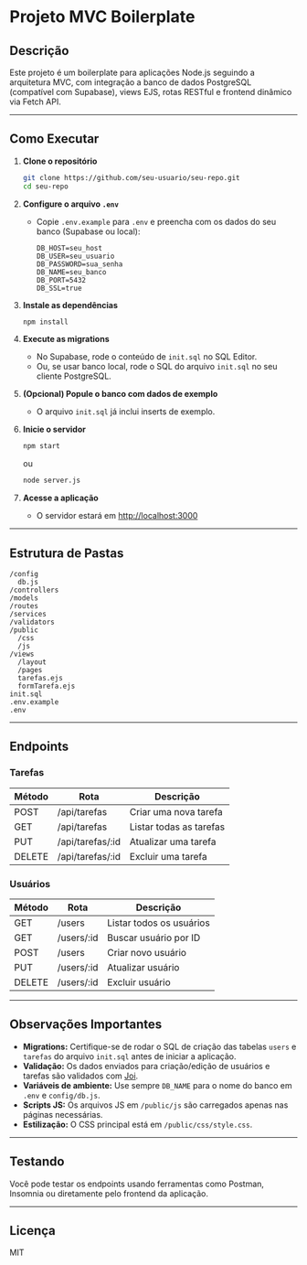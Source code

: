 # Projeto MVC Boilerplate

## Descrição

Este projeto é um boilerplate para aplicações Node.js seguindo a arquitetura MVC, com integração a banco de dados PostgreSQL (compatível com Supabase), views EJS, rotas RESTful e frontend dinâmico via Fetch API.

---

## Como Executar

1. **Clone o repositório**
   ```sh
   git clone https://github.com/seu-usuario/seu-repo.git
   cd seu-repo
   ```

2. **Configure o arquivo `.env`**
   - Copie `.env.example` para `.env` e preencha com os dados do seu banco (Supabase ou local):

     ```
     DB_HOST=seu_host
     DB_USER=seu_usuario
     DB_PASSWORD=sua_senha
     DB_NAME=seu_banco
     DB_PORT=5432
     DB_SSL=true
     ```

3. **Instale as dependências**
   ```sh
   npm install
   ```

4. **Execute as migrations**
   - No Supabase, rode o conteúdo de `init.sql` no SQL Editor.
   - Ou, se usar banco local, rode o SQL do arquivo `init.sql` no seu cliente PostgreSQL.

5. **(Opcional) Popule o banco com dados de exemplo**
   - O arquivo `init.sql` já inclui inserts de exemplo.

6. **Inicie o servidor**
   ```sh
   npm start
   ```
   ou
   ```sh
   node server.js
   ```

7. **Acesse a aplicação**
   - O servidor estará em [http://localhost:3000](http://localhost:3000)

---

## Estrutura de Pastas

```
/config
  db.js
/controllers
/models
/routes
/services
/validators
/public
  /css
  /js
/views
  /layout
  /pages
  tarefas.ejs
  formTarefa.ejs
init.sql
.env.example
.env
```

---

## Endpoints

### Tarefas

| Método | Rota              | Descrição               |
| ------ | ----------------- | ----------------------- |
| POST   | /api/tarefas      | Criar uma nova tarefa   |
| GET    | /api/tarefas      | Listar todas as tarefas |
| PUT    | /api/tarefas/:id  | Atualizar uma tarefa    |
| DELETE | /api/tarefas/:id  | Excluir uma tarefa      |

### Usuários

| Método | Rota         | Descrição                |
| ------ | ------------ | ------------------------ |
| GET    | /users       | Listar todos os usuários |
| GET    | /users/:id   | Buscar usuário por ID    |
| POST   | /users       | Criar novo usuário       |
| PUT    | /users/:id   | Atualizar usuário        |
| DELETE | /users/:id   | Excluir usuário          |

---

## Observações Importantes

- **Migrations:** Certifique-se de rodar o SQL de criação das tabelas `users` e `tarefas` do arquivo `init.sql` antes de iniciar a aplicação.
- **Validação:** Os dados enviados para criação/edição de usuários e tarefas são validados com [Joi](https://joi.dev/).
- **Variáveis de ambiente:** Use sempre `DB_NAME` para o nome do banco em `.env` e `config/db.js`.
- **Scripts JS:** Os arquivos JS em `/public/js` são carregados apenas nas páginas necessárias.
- **Estilização:** O CSS principal está em `/public/css/style.css`.

---

## Testando

Você pode testar os endpoints usando ferramentas como Postman, Insomnia ou diretamente pelo frontend da aplicação.

---

## Licença

MIT

